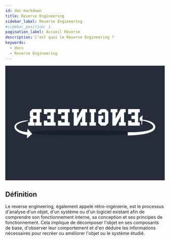 ```yaml
---
id: doc-markdown
title: Reverse Engineering
sidebar_label: Reverse Engineering
#sidebar_position: 1
pagination_label: Accueil Reverse
description: C'est quoi le Reverse Engineering ?
keywords:
  - docs
  - Reverse Engineering
---
```


![Logo](img/re.png)

## Définition
Le reverse engineering, également appelé rétro-ingénierie, est le processus d'analyse d'un objet, d'un système ou d'un logiciel existant afin de comprendre son fonctionnement interne, sa conception et ses principes de fonctionnement. Cela implique de décomposer l'objet en ses composants de base, d'observer leur comportement et d'en déduire les informations nécessaires pour recréer ou améliorer l'objet ou le système étudié.